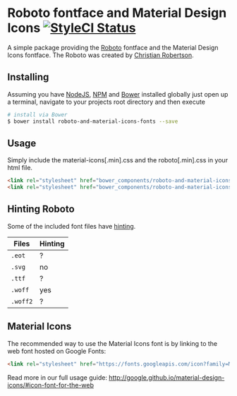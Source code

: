 # Roboto fontface and Material Design Icons  [![StyleCI Status](https://styleci.io/repos/48856946/shield?branch=master)](https://styleci.io/repos/48856946)

A simple package providing the [Roboto](http://www.google.com/fonts/specimen/Roboto) fontface and the Material Design Icons fontface. The Roboto was created by [Christian Robertson](https://plus.google.com/110879635926653430880/about).


## Installing

Assuming you have [NodeJS](http://nodejs.org/), [NPM](https://www.npmjs.com/) and [Bower](http://bower.io/) installed globally just open up a terminal, navigate to your projects root directory and then execute

```bash
# install via Bower
$ bower install roboto-and-material-icons-fonts --save
```

## Usage 

Simply include the material-icons[.min].css and the roboto[.min].css in your html file.
```html
<link rel="stylesheet" href="bower_components/roboto-and-material-icons-fonts/css/roboto.min.css">
<link rel="stylesheet" href="bower_components/roboto-and-material-icons-fonts/css/material-icons.min.css">
```

## Hinting Roboto

Some of the included font files have [hinting](http://en.wikipedia.org/wiki/Font_hinting).

| Files    | Hinting |
|----------|---------|
| `.eot`   | ?       |
| `.svg`   | no      |
| `.ttf`   | ?       |
| `.woff`  | yes     |
| `.woff2` | ?       |

## Material Icons
The recommended way to use the Material Icons font is by linking to the web font hosted on Google Fonts:

```html
<link rel="stylesheet" href="https://fonts.googleapis.com/icon?family=Material+Icons">
```

Read more in our full usage guide:
http://google.github.io/material-design-icons/#icon-font-for-the-web
